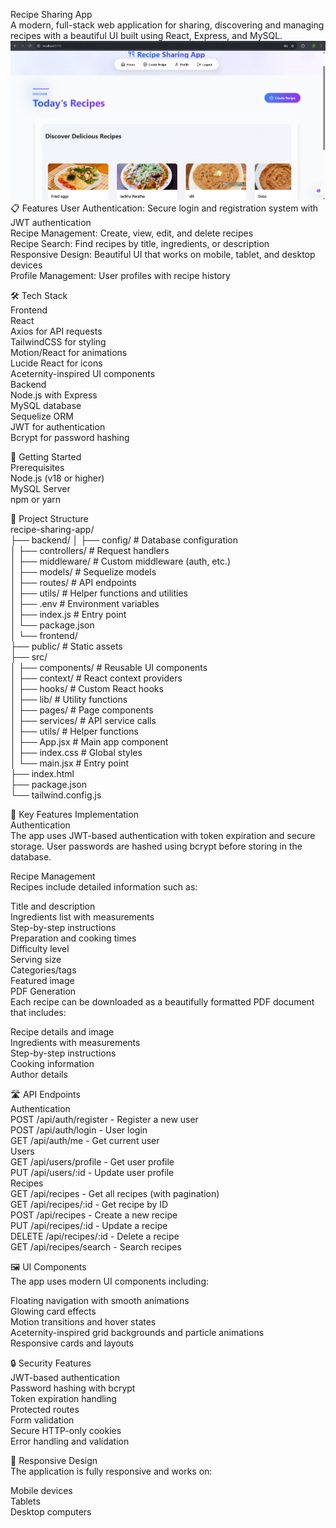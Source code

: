 Recipe Sharing App  
A modern, full-stack web application for sharing, discovering and managing recipes with a beautiful UI built using React, Express, and MySQL.  
![Weather Dashboard Demo](Recipe.png)
📋 Features
User Authentication: Secure login and registration system with JWT authentication  
Recipe Management: Create, view, edit, and delete recipes   
Recipe Search: Find recipes by title, ingredients, or description   
Responsive Design: Beautiful UI that works on mobile, tablet, and desktop devices  
Profile Management: User profiles with recipe history  


🛠️ Tech Stack  
Frontend  
React  
Axios for API requests  
TailwindCSS for styling  
Motion/React for animations  
Lucide React for icons  
Aceternity-inspired UI components  
Backend  
Node.js with Express  
MySQL database  
Sequelize ORM  
JWT for authentication  
Bcrypt for password hashing 


🚀 Getting Started  
Prerequisites  
Node.js (v18 or higher)  
MySQL Server  
npm or yarn


📁 Project Structure  
recipe-sharing-app/  
├── backend/
│   ├── config/           # Database configuration  
│   ├── controllers/      # Request handlers  
│   ├── middleware/       # Custom middleware (auth, etc.)  
│   ├── models/           # Sequelize models  
│   ├── routes/           # API endpoints  
│   ├── utils/            # Helper functions and utilities  
│   ├── .env              # Environment variables  
│   ├── index.js          # Entry point  
│   └── package.json  
│
└── frontend/  
    ├── public/           # Static assets  
    ├── src/  
    │   ├── components/   # Reusable UI components  
    │   ├── context/      # React context providers  
    │   ├── hooks/        # Custom React hooks  
    │   ├── lib/          # Utility functions  
    │   ├── pages/        # Page components  
    │   ├── services/     # API service calls  
    │   ├── utils/        # Helper functions  
    │   ├── App.jsx       # Main app component  
    │   ├── index.css     # Global styles  
    │   └── main.jsx      # Entry point  
    ├── index.html  
    ├── package.json  
    └── tailwind.config.js  

    
🌟 Key Features Implementation  
Authentication  
The app uses JWT-based authentication with token expiration and secure storage. User passwords are hashed using bcrypt before storing in the database.  
  
Recipe Management  
Recipes include detailed information such as:  
  
Title and description  
Ingredients list with measurements  
Step-by-step instructions  
Preparation and cooking times  
Difficulty level  
Serving size  
Categories/tags  
Featured image  
PDF Generation  
Each recipe can be downloaded as a beautifully formatted PDF document that includes:  
  
Recipe details and image  
Ingredients with measurements  
Step-by-step instructions  
Cooking information  
Author details  
  
🛣️ API Endpoints  
Authentication  
POST /api/auth/register - Register a new user  
POST /api/auth/login - User login  
GET /api/auth/me - Get current user  
Users  
GET /api/users/profile - Get user profile  
PUT /api/users/:id - Update user profile  
Recipes  
GET /api/recipes - Get all recipes (with pagination)  
GET /api/recipes/:id - Get recipe by ID  
POST /api/recipes - Create a new recipe  
PUT /api/recipes/:id - Update a recipe  
DELETE /api/recipes/:id - Delete a recipe  
GET /api/recipes/search - Search recipes  
  
🖼️ UI Components  
The app uses modern UI components including:  
  
Floating navigation with smooth animations  
Glowing card effects  
Motion transitions and hover states  
Aceternity-inspired grid backgrounds and particle animations  
Responsive cards and layouts 
  
🔒 Security Features  
JWT-based authentication  
Password hashing with bcrypt  
Token expiration handling  
Protected routes  
Form validation  
Secure HTTP-only cookies  
Error handling and validation  
  
  
📱 Responsive Design  
The application is fully responsive and works on:  
  
Mobile devices  
Tablets  
Desktop computers  
